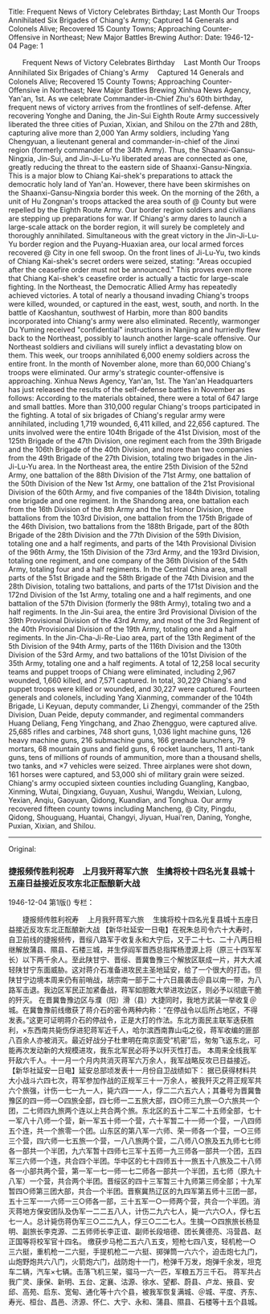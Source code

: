 Title: Frequent News of Victory Celebrates Birthday; Last Month Our Troops Annihilated Six Brigades of Chiang's Army; Captured 14 Generals and Colonels Alive; Recovered 15 County Towns; Approaching Counter-Offensive in Northeast; New Major Battles Brewing
Author:
Date: 1946-12-04
Page: 1

　　Frequent News of Victory Celebrates Birthday
  　Last Month Our Troops Annihilated Six Brigades of Chiang's Army
  　Captured 14 Generals and Colonels Alive; Recovered 15 County Towns; Approaching Counter-Offensive in Northeast; New Major Battles Brewing
    Xinhua News Agency, Yan'an, 1st. As we celebrate Commander-in-Chief Zhu's 60th birthday, frequent news of victory arrives from the frontlines of self-defense. After recovering Yonghe and Daning, the Jin-Sui Eighth Route Army successively liberated the three cities of Puxian, Xixian, and Shilou on the 27th and 28th, capturing alive more than 2,000 Yan Army soldiers, including Yang Chengyuan, a lieutenant general and commander-in-chief of the Jinxi region (formerly commander of the 34th Army). Thus, the Shaanxi-Gansu-Ningxia, Jin-Sui, and Jin-Ji-Lu-Yu liberated areas are connected as one, greatly reducing the threat to the eastern side of Shaanxi-Gansu-Ningxia. This is a major blow to Chiang Kai-shek's preparations to attack the democratic holy land of Yan'an. However, there have been skirmishes on the Shaanxi-Gansu-Ningxia border this week. On the morning of the 26th, a unit of Hu Zongnan's troops attacked the area south of @ County but were repelled by the Eighth Route Army. Our border region soldiers and civilians are stepping up preparations for war. If Chiang's army dares to launch a large-scale attack on the border region, it will surely be completely and thoroughly annihilated.
    Simultaneous with the great victory in the Jin-Ji-Lu-Yu border region and the Puyang-Huaxian area, our local armed forces recovered @ City in one fell swoop. On the front lines of Ji-Lu-Yu, two kinds of Chiang Kai-shek's secret orders were seized, stating: "Areas occupied after the ceasefire order must not be announced." This proves even more that Chiang Kai-shek's ceasefire order is actually a tactic for large-scale fighting. In the Northeast, the Democratic Allied Army has repeatedly achieved victories. A total of nearly a thousand invading Chiang's troops were killed, wounded, or captured in the east, west, south, and north. In the battle of Kaoshantun, southwest of Harbin, more than 800 bandits incorporated into Chiang's army were also eliminated. Recently, warmonger Du Yuming received "confidential" instructions in Nanjing and hurriedly flew back to the Northeast, possibly to launch another large-scale offensive. Our Northeast soldiers and civilians will surely inflict a devastating blow on them.
    This week, our troops annihilated 6,000 enemy soldiers across the entire front. In the month of November alone, more than 60,000 Chiang's troops were eliminated. Our army's strategic counter-offensive is approaching.
    Xinhua News Agency, Yan'an, 1st. The Yan'an Headquarters has just released the results of the self-defense battles in November as follows:
    According to the materials obtained, there were a total of 647 large and small battles. More than 310,000 regular Chiang's troops participated in the fighting. A total of six brigades of Chiang's regular army were annihilated, including 1,719 wounded, 6,411 killed, and 22,656 captured. The units involved were the entire 104th Brigade of the 41st Division, most of the 125th Brigade of the 47th Division, one regiment each from the 39th Brigade and the 106th Brigade of the 40th Division, and more than two companies from the 49th Brigade of the 27th Division, totaling two brigades in the Jin-Ji-Lu-Yu area. In the Northeast area, the entire 25th Division of the 52nd Army, one battalion of the 88th Division of the 71st Army, one battalion of the 50th Division of the New 1st Army, one battalion of the 21st Provisional Division of the 60th Army, and five companies of the 184th Division, totaling one brigade and one regiment. In the Shandong area, one battalion each from the 16th Division of the 8th Army and the 1st Honor Division, three battalions from the 103rd Division, one battalion from the 175th Brigade of the 46th Division, two battalions from the 188th Brigade, part of the 80th Brigade of the 28th Division and the 77th Division of the 59th Division, totaling one and a half regiments, and parts of the 14th Provisional Division of the 96th Army, the 15th Division of the 73rd Army, and the 193rd Division, totaling one regiment, and one company of the 36th Division of the 54th Army, totaling four and a half regiments. In the Central China area, small parts of the 51st Brigade and the 58th Brigade of the 74th Division and the 28th Division, totaling two battalions, and parts of the 171st Division and the 172nd Division of the 1st Army, totaling one and a half regiments, and one battalion of the 57th Division (formerly the 98th Army), totaling two and a half regiments. In the Jin-Sui area, the entire 3rd Provisional Division of the 39th Provisional Division of the 43rd Army, and most of the 3rd Regiment of the 40th Provisional Division of the 19th Army, totaling one and a half regiments. In the Jin-Cha-Ji-Re-Liao area, part of the 13th Regiment of the 5th Division of the 94th Army, parts of the 116th Division and the 130th Division of the 53rd Army, and two battalions of the 101st Division of the 35th Army, totaling one and a half regiments. A total of 12,258 local security teams and puppet troops of Chiang were eliminated, including 2,967 wounded, 1,660 killed, and 7,571 captured. In total, 30,229 Chiang's and puppet troops were killed or wounded, and 30,227 were captured. Fourteen generals and colonels, including Yang Xianming, commander of the 104th Brigade, Li Keyuan, deputy commander, Li Zhengyi, commander of the 25th Division, Duan Peide, deputy commander, and regimental commanders Huang Deliang, Feng Yingchang, and Zhao Zhengguo, were captured alive.
    25,685 rifles and carbines, 748 short guns, 1,036 light machine guns, 126 heavy machine guns, 216 submachine guns, 166 grenade launchers, 79 mortars, 68 mountain guns and field guns, 6 rocket launchers, 11 anti-tank guns, tens of millions of rounds of ammunition, more than a thousand shells, two tanks, and ×7 vehicles were seized. Three airplanes were shot down, 161 horses were captured, and 53,000 shi of military grain were seized.
    Chiang's army occupied sixteen counties including Guangling, Kangbao, Xinming, Wutai, Dingxiang, Guyuan, Xushui, Wangdu, Weixian, Lulong, Yexian, Anqiu, Gaoyuan, Qidong, Kuandian, and Tonghua. Our army recovered fifteen county towns including Mancheng, @ City, Pingdu, Qidong, Shouguang, Huantai, Changyi, Jiyuan, Huai'ren, Daning, Yonghe, Puxian, Xixian, and Shilou.



<hr /> 

Original: 


### 捷报频传胜利祝寿　上月我歼蒋军六旅　生擒将校十四名光复县城十五座日益接近反攻东北正酝酿新大战

1946-12-04
第1版()
专栏：

　　捷报频传胜利祝寿
  　上月我歼蒋军六旅
  　生擒将校十四名光复县城十五座日益接近反攻东北正酝酿新大战
    【新华社延安一日电】在祝朱总司令六十大寿时，自卫前线的捷报频传，晋绥八路军于收复永和大宁后，又于二十七、二十八两日相继解放蒲县、隰县、石楼三城，并生俘阎军晋西总指挥杨澄源上将（原三十四军军长）以下两千余人。至此陕甘宁、晋绥、晋冀鲁豫三个解放区联成一片，并大大减轻陕甘宁东面威胁。这对蒋介石准备进攻民主圣地延安，给了一个很大的打击。但陕甘宁边境本周来仍有前哨战，胡宗南一部于二十六日晨袭击＠县以南一带，为八路军击退。我边区军民正加紧备战，蒋军如胆敢大举进攻边区，则必予以彻底干脆的歼灭。
    在晋冀鲁豫边区与濮（阳）滑（县）大捷同时，我地方武装一举收复＠城。在冀鲁豫前线缴获了蒋介石的密令两种内称：“在停战令以后所占地区，不得发表。”这更可证明蒋介石的停战令，正是大打的作法。东北方面民主联军迭获胜利，×东西南共毙伤俘进犯蒋军近千人，哈尔滨西南靠山屯之役，蒋军收编的匪部八百余人亦被消灭。最近好战分子杜聿明在南京面受“机密”后，匆匆飞返东北，可能再次发动新的大规模进攻，我东北军民必将予以歼灭性打击。
    本周来全线我军歼敌六千人。十一月一个月内共消灭蒋军六万余人，我军战略反攻已日益接近。
    【新华社延安一日电】延安总部顷发表十一月份自卫战绩如下：
    据已获得材料共大小战斗六四七次，蒋军参加作战的正规军三十一万余人，被我歼灭之蒋正规军共六个旅强，计伤一七一九一人，毙六四一一人，俘二二六五六人；其番号为晋冀鲁豫区的四一师一○四旅全部，四七师一二五旅大部，四○师三九旅一○六旅共一个团，二七师四九旅两个连以上共合两个旅。东北区的五十二军二十五师全部，七十一军八十八师一个营，新一军五十师一个营，六十军暂二十一师一个营，一八四师五个连，共一个旅零一个团。山东区的第八军一六师、荣一师各一个营，一○三师三个营，四六师一七五旅一个营，一八八旅两个营，二八师八○旅及五九师七七师各一部共一个半团，九六军暂十四师七三军十五师一九三师各一部共一个团，五四军三六师一个连，共合四个半团。华中区的七十四师五十一旅五十八旅及二十八师各一小部共两个营，第一军一七一师一七二师各一部共一个半团，五七师（原九十八军）一个营，共合两个半团。晋绥区的四十三军暂三十九师第三师全部；十九军暂四○师第三团大部，共合一个半团。晋察冀热辽区的九四军第五师十三团一部，五十三军一一六师一三○师各一部，三十五军一○一师两个营，共合一个半团。消灭蒋地方保安团队及伪军一二二五八人，计伤二九六七人，毙一六六○人，俘七五七一人。总计毙伤蒋伪军三○二二九人，俘三○二二七人。生擒一○四旅旅长杨显明、副旅长李克源、二五师师长李正谊、副师长段培德、团长黄德亮、冯营昌、赵正国等将校军官十四名。
    缴获步马枪二五六八五支，短枪七四八支，轻机枪一○三六挺，重机枪一二六挺，手提机枪二一六挺、掷弹筒一六六个，迫击炮七九门，山炮野炮共六八门，火箭炮六门，战防炮十一门，枪弹千万发，炮弹千余发，坦克车二辆，汽车×七辆。击落飞机三架，骝马一六一匹，军粮五万三千石。
    蒋军共占我广灵、康保、新明、五台、定襄、沽源、徐水、望都、蔚县、卢龙、掖县、安邱、高苑、启东、宽甸、通化等十六个县，被我军恢复满城、＠城、平度、齐东、寿光、桓台、昌邑、济源、怀仁、大宁、永和、蒲县、隰县、石楼等十五个县城。

